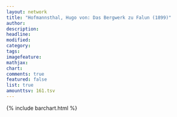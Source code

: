 ```yaml
---
layout: network
title: "Hofmannsthal, Hugo von: Das Bergwerk zu Falun (1899)"
author:
description:
headline:
modified:
category:
tags:
imagefeature: 
mathjax: 
chart: 
comments: true
featured: false
list: true
amounttsv: 161.tsv
---
```

{% include barchart.html %}

